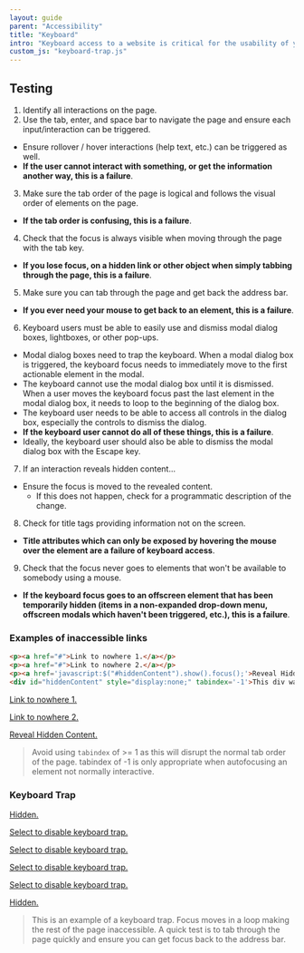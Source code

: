 ```yaml
---
layout: guide
parent: "Accessibility"
title: "Keyboard"
intro: "Keyboard access to a website is critical for the usability of your site. All interactions and information that can be accessed with a mouse <strong>must</strong> be accessible with just a keyboard. This doesn't mean everyone who can't use a mouse will use a keyboard, but Assistive Technology (AT) often uses keyboard-like inputs to navigate the web."
custom_js: "keyboard-trap.js"
---
```


## Testing

1. Identify all interactions on the page.
2. Use the tab, enter, and space bar to navigate the page and ensure each input/interaction can be triggered.
  * Ensure rollover / hover interactions (help text, etc.) can be triggered as well.
  * __If the user cannot interact with something, or get the information another way, this is a failure__.
3. Make sure the tab order of the page is logical and follows the visual order of elements on the page.
  * __If the tab order is confusing, this is a failure__.
4. Check that the focus is always visible when moving through the page with the tab key.
  * __If you lose focus, on a hidden link or other object when simply tabbing through the page, this is a failure__.
5. Make sure you can tab through the page and get back the address bar.
  * __If you ever need your mouse to get back to an element, this is a failure__.
6. Keyboard users must be able to easily use and dismiss modal dialog boxes, lightboxes, or other pop-ups.
  * Modal dialog boxes need to trap the keyboard. When a modal dialog box is triggered, the keyboard focus needs to immediately move to the first actionable element in the modal.
  * The keyboard cannot use the modal dialog box until it is dismissed. When a user moves the keyboard focus past the last element in the modal dialog box, it needs to loop to the beginning of the dialog box.
  * The keyboard user needs to be able to access all controls in the dialog box, especially the controls to dismiss the dialog.
  * __If the keyboard user cannot do all of these things, this is a failure__.
  * Ideally, the keyboard user should also be able to dismiss the modal dialog box with the Escape key.
7. If an interaction reveals hidden content...
  * Ensure the focus is moved to the revealed content.
    * If this does not happen, check for a programmatic description of the change.
8. Check for title tags providing information not on the screen.
  * __Title attributes which can only be exposed by hovering the mouse over the element are a failure of keyboard access__.
9. Check that the focus never goes to elements that won't be available to somebody using a mouse.
  * __If the keyboard focus goes to an offscreen element that has been temporarily hidden (items in a non-expanded drop-down menu, offscreen modals which haven't been triggered, etc.), this is a failure__.

### Examples of inaccessible links


```html
<p><a href="#">Link to nowhere 1.</a></p>
<p><a href="#">Link to nowhere 2.</a></p>
<p><a href='javascript:$("#hiddenContent").show().focus();'>Reveal Hidden Content.</a></p>
<div id="hiddenContent" style="display:none;" tabindex='-1'>This div was hidden, now it's not!</div>
```
<div class="ds-preview">
  <p><a href="#">Link to nowhere 1.</a></p>
  <p><a href="#">Link to nowhere 2.</a></p>
  <p><a href='javascript:$("#hiddenContent").show().focus();'>Reveal Hidden Content.</a></p>
  <div id="hiddenContent" style="display:none;" tabindex='-1'>This div was hidden, now it's not!</div>
</div>


> Avoid using `tabindex` of >= 1 as this will disrupt the normal tab order of the page. tabindex of -1 is only appropriate when autofocusing an element not normally interactive.

### Keyboard Trap

<a class="sr-only moveFocus" href="#">Hidden.</a>

<a class="keyboardTrap" href="#">Select to disable keyboard trap.</a>

<a class="keyboardTrap" href="#">Select to disable keyboard trap.</a>

<a class="keyboardTrap" href="#">Select to disable keyboard trap.</a>

<a class="keyboardTrap" href="#">Select to disable keyboard trap.</a>

<a class="sr-only moveFocus" href="#">Hidden.</a>

> This is an example of a keyboard trap. Focus moves in a loop making the rest of the page inaccessible. A quick test is to tab through the page quickly and ensure you can get focus back to the address bar.
